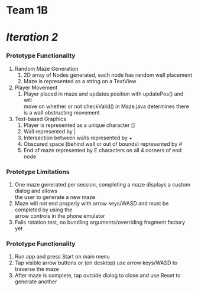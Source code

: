 # Team 1B
# ***Iteration 2***
### Prototype Functionality
1. Random Maze Generation
   1. 2D array of Nodes generated, each node has random wall placement
   2. Maze is represented as a string on a TextView
2. Player Movement
   1. Player placed in maze and updates position with updatePos() and will <br />
   move on whether or not checkValid() in Maze.java determines there is a wall obstructing movement
3. Text-based Graphics
   1. Player is represented as a unique character []
   2. Wall represented by |
   3. Intersection between walls represented by +
   4. Obscured space (behind wall or out of bounds) represented by #
   5. End of maze represented by E characters on all 4 corners of end node

### Prototype Limitations
1. One maze generated per session, completing a maze displays a custom dialog and allows <br />
the user to generate a new maze
2. Maze will not end properly with arrow keys/WASD and must be completed by using the <br />
arrow controls in the phone emulator
3. Fails rotation test, no bundling arguments/overriding fragment factory yet<br />

### Prototype Functionality
1. Run app and press Start on main menu
2. Tap visible arrow buttons or (on desktop) use arrow keys/WASD to traverse the maze
3. After maze is complete, tap outside dialog to close and use Reset to generate another
